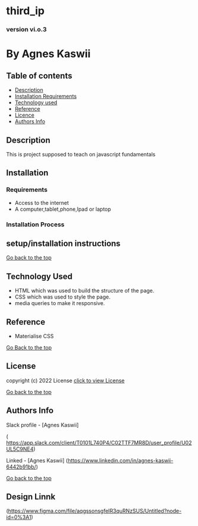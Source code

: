  # third_ip

### version vi.o.3

# By Agnes Kaswii
## Table of contents

+ [Description](#description)
+ [Installation Requirements](#installation)
+ [Technology used](#technology-used)
+ [Reference](#reference)
+ [Licence](#license)
+ [Authors Info](#author-Info)

## Description
<p>This is  project supposed to teach on javascript fundamentals</p>

## Installation

### Requirements
* Access to the internet
* A computer,tablet,phone,Ipad or laptop

### Installation Process

## setup/installation instructions
 [Go back to the top]( #third_ip)

 ## Technology Used
 * HTML which was used to build the structure of the page.
 * CSS  which was used to style the page.
 * media queries to make it responsive.

 ## Reference
  * Materialise CSS

  [Go Back to the top]( #third_ip)

  ## License
   copyright (c) 2022 License [click to view License](lICENSE)

   [Go back to the top](#third_ip)

   ## Authors Info

   Slack profile - [Agnes Kaswii]

  ( https://app.slack.com/client/T0101L740P4/C02TTF7MR8D/user_profile/U02UL5C9NE4)

  Linked - [Agnes Kaswii]
  (https://www.linkedin.com/in/agnes-kaswii-6442b91bb/)

  [Go back to the top](#third_ip)

  ## Design Linnk
  (https://www.figma.com/file/aqgssonsgfeIR3quRNzSUS/Untitled?node-id=0%3A1)
  